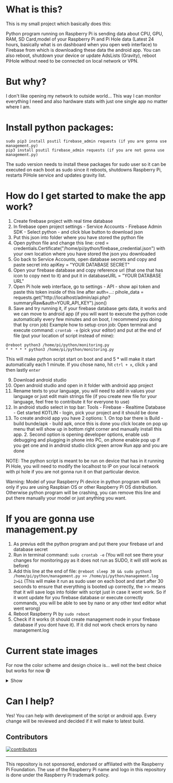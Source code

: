# What is this?
This is my small project which basically does this:

Python program running on Raspberry Pi is sending data about CPU, GPU, RAM, SD Card,model of your Raspberry Pi and Pi Hole data (Latest 24 hours, basically what is on dashboard when you open web interface) to Firebase from which is downloading these data the android app. You can also reboot, shutdown your device or update AdsLists (Gravity), reboot PiHole without need to be connected on local network or VPN.

# But why?
I don't like opening my network to outside world... This way I can monitor everything I need and also hardware stats with just one single app no matter where I am.

# Install python packages:
```
sudo pip3 install psutil firebase_admin requests (if you are gonna use management.py)
pip3 install psutil firebase_admin requests (if you are not gonna use management.py)
```
The sudo version needs to install these packages for sudo user so it can be executed on each boot as sudo since it reboots, shutdowns Raspberry Pi, restarts PiHole service and updates gravity list.

# How do I get started to make the app work?
1. Create firebase project with real time database
2. In firebase open project settings - Service Accounts - Firebase Admin SDK - Select python - and click blue button to download json
3. Put this json into folder where you have stored the python file
4. Open python file and change this line: cred = credentials.Certificate("/home/pi/python/firebase_credential.json") with your own location where you have stored the json you downloaded
5. Go back to Service Accounts, open database secrets and copy and paste secret into apiKey = "YOUR DATABASE SECRET"
6. Open your firebase database and copy reference url (that one that has icon to copy next to it) and put it in databaseURL = "YOUR DATABASE URL"
7. Open Pi hole web interface, go to settings - API - show api token and paste this token inside of this line after auth=...: pihole_data = requests.get("http://localhost/admin/api.php?summaryRaw&auth=YOUR_API_KEY").json()
8. Save and try running it, if your firebase database gets data, it works and we can move to android app (if you will want to execute the python code automatically every few minutes and on boot, I recommend you doing that by cron job) Example how to setup cron job: Open terminal and execute command: ```crontab -e``` (pick your editor) and put at the end of file (put your location of script instead of mine): 
```
@reboot python3 /home/pi/python/monitoring.py
* * * * * python3 /home/pi/python/monitoring.py
``` 
This will make python script start on boot and and 5 * will make it start automatically each 1 minute. If you chose nano, hit ```ctrl + x```, click ```y``` and then lastly ```enter```

9. Download android studio
10. Open android studio and open in it folder with android app project
11. Rename texts to your language, you will need to add in values your language or just edit main strings file (if you create new file for your language, feel free to contribute it for everyone to use)
12. In android studio select in top bar: Tools - Firebase - Realtime Database - Get started KOTLIN - login, pick your project and it should be done
13. To create android app you have 2 options: 1. On top bar there is Build - build bunde/apk - build apk, once this is done you click locate on pop up menu that will show up in bottom right corner and manually install this app. 2. Second option is opening developer options, enable usb debugging and plugging in phone into PC, on phone enable pop up if you get one and in android studio click green arrow Run app and you are done

NOTE: The python script is meant to be run on device that has in it running Pi Hole, you will need to modify the localhost to IP on your local network with pi hole if you are not gonna run it on that particular device.

Warning: Model of your Raspberry Pi device in python program willl work only if you are using Raspbian OS or other Raspberry Pi OS distribution. Otherwise python program will be crashing, you can remove this line and put there manually your model or just anything you want.

# If you are gonna use management.py
1. As previus edit the python program and put there your firebase url and database secret
2. Run in terminal command: ```sudo crontab -e``` (You will not see there your changes for monitoring.py as it does not run as SUDO, it will still work as before)
3. Add this line at the end of file: ```@reboot sleep 30 && sudo python3 /home/pi/python/management.py >> /home/pi/python/management.log 2>&1``` (This will make it run as sudo user on each boot and start after 30 seconds to ensure that everything is booted up correctly, the >> means that it will save logs into folder with script just in case it wont work. So if it wont update for you firebase database or execute correctly commands, you will be able to see by nano or any other text editor what went wrong)
4. Reboot Raspberry Pi by ```sudo reboot```
5. Check if it works (it should create management node in your firebase database if you dont have it). If it did not work check errors by nano management.log

# Current state images
For now the color scheme and design choice is... well not the best choice but works for now 😅
<details> 
   <summary>Show</summary> 
<img src="https://user-images.githubusercontent.com/26904790/235688440-0a184989-d3a9-45c3-88ed-04c264356b0d.png" width = "200px"> <img src="https://user-images.githubusercontent.com/26904790/235688448-b684ff3f-7502-4bfc-8d58-f79c1071611e.png" width = "200px">
<img src="https://user-images.githubusercontent.com/26904790/235688450-6ce5be56-3e7a-4020-9b42-a12fb086c73a.png" width = "200px">
<img src="https://user-images.githubusercontent.com/26904790/235688452-98f2a1a1-6481-4813-b3bd-e40bdb9acf4b.png" width = "200px">
<img src="https://user-images.githubusercontent.com/26904790/235688455-8d5ee0ef-74aa-49b7-86bb-e61112c8bf6d.png" width = "200px">
<img src="https://user-images.githubusercontent.com/26904790/235688457-14c695ee-9ded-4025-8edb-7ae1d38a5609.png" width = "200px">
   </details>

# Can I help?
Yes! You can help with development of the script or android app. Every change will be reviewed and decided if it will make to latest build.

## Contributors

[![contributors](https://contrib.rocks/image?repo=marek-guran/Raspberry-Pi-Monitoring)](https://github.com/marek-guran/Raspberry-Pi-Monitoring/graphs/contributors)

---
This repository is not sponsored, endorsed or affiliated with the Raspberry Pi Foundation. The use of the Raspberry Pi name and logo in this repository is done under the Raspberry Pi trademark policy.
